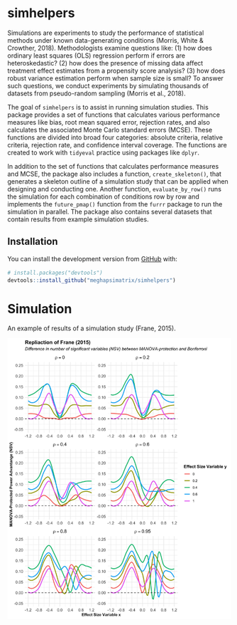 
<!-- README.md is generated from README.Rmd. Please edit that file -->

# simhelpers

<!-- badges: start -->

<!-- badges: end -->

Simulations are experiments to study the performance of statistical
methods under known data-generating conditions (Morris, White &
Crowther, 2018). Methodologists examine questions like: (1) how does
ordinary least squares (OLS) regression perform if errors are
heteroskedastic? (2) how does the presence of missing data affect
treatment effect estimates from a propensity score analysis? (3) how
does robust variance estimation perform when sample size is small? To
answer such questions, we conduct experiments by simulating thousands of
datasets from pseudo-random sampling (Morris et al., 2018).

The goal of `simhelpers` is to assist in running simulation studies.
This package provides a set of functions that calculates various
performance measures like bias, root mean squared error, rejection
rates, and also calculates the associated Monte Carlo standard errors
(MCSE). These functions are divided into broad four categories: absolute
criteria, relative criteria, rejection rate, and confidence interval
coverage. The functions are created to work with `tidyeval` practice
using packages like `dplyr`.

In addition to the set of functions that calculates performance measures
and MCSE, the package also includes a function, `create_skeleton()`,
that generates a skeleton outline of a simulation study that can be
applied when designing and conducting one. Another function,
`evaluate_by_row()` runs the simulation for each combination of
conditions row by row and implements the `future_pmap()` function from
the `furrr` package to run the simulation in parallel. The package also
contains several datasets that contain results from example simulation
studies.

## Installation

You can install the development version from
[GitHub](https://github.com/) with:

``` r
# install.packages("devtools")
devtools::install_github("meghapsimatrix/simhelpers")
```

# Simulation

An example of results of a simulation study (Frane, 2015).

<img src="man/figures/frane.png" align="center" />
